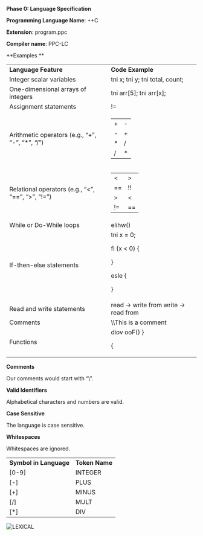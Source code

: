 **Phase 0: Language Specification**

**Programming Language Name**: ++C

**Extension**: program.ppc

**Compiler name**:  PPC-LC

**Examples **


<table>
  <tr>
   <td><strong>Language Feature</strong>
   </td>
   <td><strong>Code Example</strong>
   </td>
  </tr>
  <tr>
   <td>Integer scalar variables
   </td>
   <td>tni x; tni y; tni total, count;
   </td>
  </tr>
  <tr>
   <td>One-dimensional arrays of integers
   </td>
   <td>tni arr[5]; tni arr[x];
   </td>
  </tr>
  <tr>
   <td>Assignment statements
   </td>
   <td>!=
   </td>
  </tr>
  <tr>
   <td>Arithmetic operators (e.g., “+”, “-”, “*”, “/”)
   </td>
   <td>

<table>
  <tr>
   <td>+
   </td>
   <td>-
   </td>
  </tr>
  <tr>
   <td>-
   </td>
   <td>+
   </td>
  </tr>
  <tr>
   <td>*
   </td>
   <td>/
   </td>
  </tr>
  <tr>
   <td>/
   </td>
   <td>*
   </td>
  </tr>
</table>


   </td>
  </tr>
  <tr>
   <td>Relational operators (e.g., “&lt;”, “==”, “>”, “!=”)
    </td>
   <td>
    <table>
  <tr>
   <td><
   </td>
   <td>>
   </td>
  </tr>
  <tr>
   <td>==
   </td>
   <td>!!
   </td>
  </tr>
  <tr>
   <td>>
   </td>
   <td><
   </td>
  </tr>
  <tr>
   <td>!=
   </td>
   <td>==
   </td>
  </tr>
</table>
   </td>
   <td>
   </td>
  </tr>
  <tr>
   <td>While or Do-While loops

   </td>
   <td>elihw() 

   </td>
  </tr>
  <tr>
   <td>If-then-else statements

   </td>
   <td>tni x = 0;
 
fi (x < 0) {

} 

esle {

} 


   </td>
  </tr>
  <tr>
   <td>Read and write statements 
   </td>
   <td>
read -> write from
write -> read from 

   </td>
   <td>
   </td>
  </tr>
  <tr>
   <td>Comments

   </td>
   <td>\\This is a comment

   </td>
  </tr>
  <tr>
   <td>Functions

   </td>
   <td>diov ooF() }

{


   </td>
  </tr>
</table>


**Comments**

Our comments would start with “\\”.

**Valid Identifiers**

Alphabetical characters and numbers are valid. 

**Case Sensitive**

The language is case sensitive.

**Whitespaces**

Whitespaces are ignored. 


<table>
  <tr>
   <td><strong>Symbol in Language</strong>
   </td>
   <td><strong>Token Name</strong>
   </td>
  </tr>
  <tr>
   <td>[0-9]
   </td>
   <td>INTEGER
   </td>
  </tr>
  <tr>
   <td>[-]
   </td>
   <td>PLUS
   </td>
  </tr>
  <tr>
   <td>[+]
   </td>
   <td>MINUS
   </td>
  </tr>  
  <tr>
   <td>[/]
   </td>
   <td>MULT
   </td>
  </tr>  
  <tr>
   <td>[*]	
   </td>
   <td>DIV
   </td>
  </tr>  					               
</table>						         

![LEXICAL](https://github.com/iwu021/CS152CompilerProject/blob/main/Lexical%20Pattern%20in%20the%20Inputted%20%2B%2BC%20Program.jpg)

